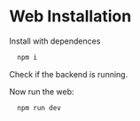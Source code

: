 # Web Installation

Install with dependences 

```bash
  npm i
```

Check if the backend is running.

Now run the web:

```bash
  npm run dev
```

